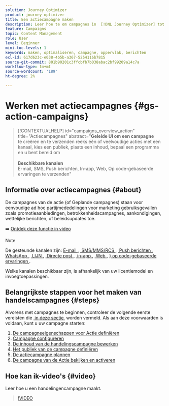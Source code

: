 ```yaml
---
solution: Journey Optimizer
product: journey optimizer
title: Een actiecampagne maken
description: Leer hoe te om campagnes in  [!DNL Journey Optimizer] tot stand te brengen.
feature: Campaigns
topic: Content Management
role: User
level: Beginner
mini-toc-levels: 1
keywords: maken, optimaliseren, campagne, oppervlak, berichten
exl-id: 617d623c-e038-4b5b-a367-5254116b7815
source-git-commit: 801b90201c3ffcbfb7b038abac2bf99209a14c7a
workflow-type: tm+mt
source-wordcount: '189'
ht-degree: 2%

---
```



# Werken met actiecampagnes {#gs-action-campaigns}

>[!CONTEXTUALHELP]
>id="campaigns_overview_action"
>title="Actiecampagnes"
>abstract="**Geleide UI om een campagne**<br/> te creëren en te verzenden reeks één of veelvoudige acties met een kanaal, kies een publiek, plaats een inhoud, bepaal een programma en u bent bereid om <br/><br/>**Beschikbare kanalen**<br/> E-mail, SMS, Push berichten, In-app, Web, Op code-gebaseerde ervaringen te verzenden"

## Informatie over actiecampagnes {#about}

De campagnes van de actie (of Geplande campagnes) staan voor eenvoudige ad hoc partijmededelingen voor marketing gebruiksgevallen zoals promotieaanbiedingen, betrokkenheidscampagnes, aankondigingen, wettelijke berichten, of beleidsupdates toe.

➡️ [Ontdek deze functie in video](#video)


>[!NOTE]
>
>De gesteunde kanalen zijn: [&#x200B; E-mail &#x200B;](../email/get-started-email.md), [&#x200B; SMS/MMS/RCS &#x200B;](../sms/get-started-sms.md), [&#x200B; Push berichten &#x200B;](../push/get-started-push.md), [&#x200B; WhatsApp &#x200B;](../whatsapp/get-started-whatsapp.md), [&#x200B; LIJN &#x200B;](../line/get-started-line.md), [&#x200B; Directe post &#x200B;](../direct-mail/get-started-direct-mail.md), [&#x200B; in-app &#x200B;](../in-app/get-started-in-app.md), [&#x200B; Web &#x200B;](../web/get-started-web.md), [&rbrace; op code-gebaseerde ervaringen &#x200B;](../code-based/get-started-code-based.md).
>
>Welke kanalen beschikbaar zijn, is afhankelijk van uw licentiemodel en invoegtoepassingen.

## Belangrijkste stappen voor het maken van handelscampagnes {#steps}

Alvorens met campagnes te beginnen, controleer de volgende eerste vereisten die [&#x200B; in deze sectie &#x200B;](get-started-with-campaigns.md#permissions) worden vermeld. Als aan deze voorwaarden is voldaan, kunt u uw campagne starten:

1. [De campagneeigenschappen voor Actie definiëren](campaign-properties.md)
1. [Campagne configureren](campaign-action.md)
1. [De inhoud van de handelingscampagne bewerken](campaign-content.md)
1. [Het publiek van de campagne definiëren](campaign-audience.md)
1. [De actiecampagne plannen](campaign-schedule.md)
1. [De campagne van de Actie bekijken en activeren](review-activate-campaign.md)

## Hoe kan ik-video&#39;s {#video}

Leer hoe u een handelingencampagne maakt.

>[!VIDEO](https://video.tv.adobe.com/v/346680?quality=12)
